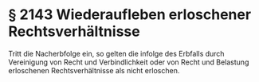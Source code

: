 # § 2143 Wiederaufleben erloschener Rechtsverhältnisse
Tritt die Nacherbfolge ein, so gelten die infolge des Erbfalls durch Vereinigung von Recht und Verbindlichkeit oder von Recht und Belastung erloschenen Rechtsverhältnisse als nicht erloschen.